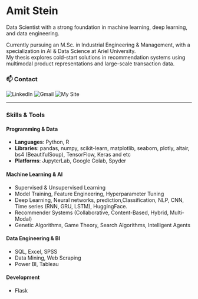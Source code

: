 # Amit Stein

Data Scientist with a strong foundation in machine learning, deep learning, and data engineering. 

Currently pursuing an M.Sc. in Industrial Engineering & Management, with a specialization in AI & Data Science at Ariel University.  
My thesis explores cold-start solutions in recommendation systems using multimodal product representations and large-scale transaction data.

### 📫 Contact

<p align="left">
  <a href="https://www.linkedin.com/in/amit-stein-41b349200/" target="_blank" style="text-decoration: none;">
    <img alt="LinkedIn" src="https://img.shields.io/badge/LinkedIn-blue?style=for-the-badge&logo=linkedin&logoColor=white"/>
  </a>
  <a href="mailto:amitst171@gmail.com" style="text-decoration: none;">
    <img alt="Gmail" src="https://img.shields.io/badge/Gmail-D14836?style=for-the-badge&logo=gmail&logoColor=white"/>
  </a>
  <a href="https://github.com/steinamit" target="_blank" style="text-decoration: none;">
    <img alt="My Site" src="https://img.shields.io/badge/My%20Site-181717?style=for-the-badge&logo=github&logoColor=white"/>
  </a>
</p>

---

###  Skills & Tools

#### Programming & Data
- **Languages**: Python, R  
- **Libraries**: pandas, numpy, scikit-learn, matplotlib, seaborn, plotly, altair, bs4 (BeautifulSoup), TensorFlow, Keras and etc  
- **Platforms**: JupyterLab, Google Colab, Spyder  

#### Machine Learning & AI
- Supervised & Unsupervised Learning  
- Model Training, Feature Engineering, Hyperparameter Tuning  
- Deep Learning, Neural networks, prediction,Classification, NLP, CNN, Time series (RNN, GRU, LSTM), HuggingFace.
- Recommender Systems (Collaborative, Content-Based, Hybrid, Multi-Modal)  
- Genetic Algorithms, Game Theory, Search Algorithms, Intelligent Agents

#### Data Engineering & BI
- SQL, Excel, SPSS  
- Data Mining, Web Scraping  
- Power BI, Tableau

#### Development
- Flask

